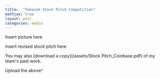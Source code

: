 ```yaml
---
title:  "Temasek Stock Pitch Competition"
mathjax: true
layout: post
categories: media
---
```


Insert picture here

insert revised stock pitch here

You may also [download a copy](/assets/Stock Pitch_Coinbase.pdf) of my team's past work.

Upload the above^
